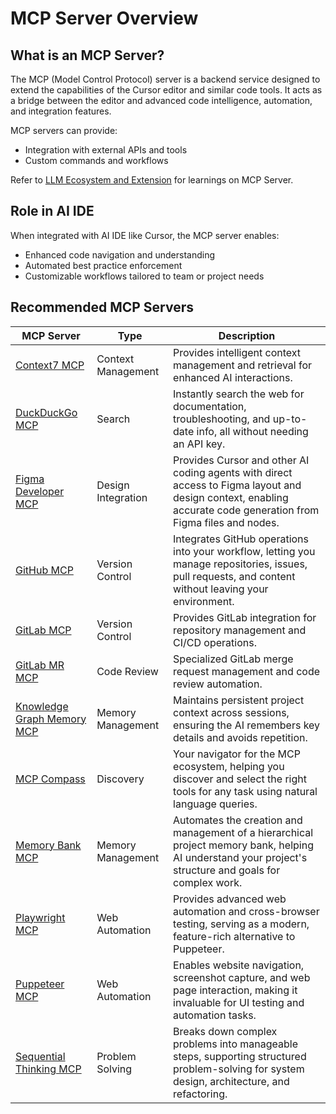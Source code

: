 # MCP Server Overview

## What is an MCP Server?

The MCP (Model Control Protocol) server is a backend service designed to extend the capabilities of the Cursor editor and similar code tools. It acts as a bridge between the editor and advanced code intelligence, automation, and integration features.

MCP servers can provide:

- Integration with external APIs and tools
- Custom commands and workflows

Refer to [LLM Ecosystem and Extension](https://ai-skills-baseline.swex.zuluplane.io/Building-GenAI-Solutions/03-LLM-Ecosystem-and-Extension.html) for learnings on MCP Server.

## Role in AI IDE

When integrated with AI IDE like Cursor, the MCP server enables:

- Enhanced code navigation and understanding
- Automated best practice enforcement
- Customizable workflows tailored to team or project needs

## Recommended MCP Servers

| MCP Server | Type | Description |
|------------|------|-------------|
| [Context7 MCP](https://github.com/upstash/context7-mcp) | Context Management | Provides intelligent context management and retrieval for enhanced AI interactions. |
| [DuckDuckGo MCP](https://github.com/nickclyde/duckduckgo-mcp-server) | Search | Instantly search the web for documentation, troubleshooting, and up-to-date info, all without needing an API key. |
| [Figma Developer MCP](https://github.com/GLips/Figma-Context-MCP) | Design Integration | Provides Cursor and other AI coding agents with direct access to Figma layout and design context, enabling accurate code generation from Figma files and nodes. |
| [GitHub MCP](https://github.com/modelcontextprotocol/servers/tree/main/src/github) | Version Control | Integrates GitHub operations into your workflow, letting you manage repositories, issues, pull requests, and content without leaving your environment. |
| [GitLab MCP](https://github.com/smithery-ai/gitlab) | Version Control | Provides GitLab integration for repository management and CI/CD operations. |
| [GitLab MR MCP](https://github.com/kopfrechner/gitlab-mr-mcp) | Code Review | Specialized GitLab merge request management and code review automation. |
| [Knowledge Graph Memory MCP](https://github.com/modelcontextprotocol/servers/tree/main/src/memory) | Memory Management | Maintains persistent project context across sessions, ensuring the AI remembers key details and avoids repetition. |
| [MCP Compass](https://github.com/liuyoshio/mcp-compass) | Discovery | Your navigator for the MCP ecosystem, helping you discover and select the right tools for any task using natural language queries. |
| [Memory Bank MCP](https://github.com/alioshr/memory-bank-mcp) | Memory Management | Automates the creation and management of a hierarchical project memory bank, helping AI understand your project's structure and goals for complex work. |
| [Playwright MCP](https://github.com/microsoft/playwright-mcp) | Web Automation | Provides advanced web automation and cross-browser testing, serving as a modern, feature-rich alternative to Puppeteer. |
| [Puppeteer MCP](https://github.com/modelcontextprotocol/servers/tree/main/src/puppeteer) | Web Automation | Enables website navigation, screenshot capture, and web page interaction, making it invaluable for UI testing and automation tasks. |
| [Sequential Thinking MCP](https://github.com/smithery-ai/server-sequential-thinking) | Problem Solving | Breaks down complex problems into manageable steps, supporting structured problem-solving for system design, architecture, and refactoring. |
